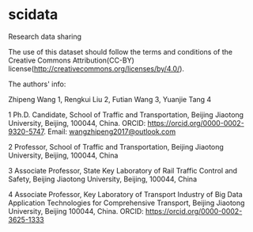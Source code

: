 # scidata
Research data sharing



The use of this dataset should follow the terms and conditions of the Creative Commons Attribution(CC-BY) license(http://creativecommons.org/licenses/by/4.0/).

The authors' info:

Zhipeng Wang 1, Rengkui Liu 2, Futian Wang 3, Yuanjie Tang 4

1 Ph.D. Candidate, School of Traffic and Transportation, Beijing Jiaotong University, Beijing, 100044, China. ORCID: https://orcid.org/0000-0002-9320-5747. Email: wangzhipeng2017@outlook.com

2 Professor, School of Traffic and Transportation, Beijing Jiaotong University, Beijing, 100044, China

3 Associate Professor, State Key Laboratory of Rail Traffic Control and Safety, Beijing Jiaotong University, Beijing, 100044, China

4 Associate Professor, Key Laboratory of Transport Industry of Big Data Application Technologies for Comprehensive Transport, Beijing Jiaotong University, Beijing 100044, China. ORCID: https://orcid.org/0000-0002-3625-1333
